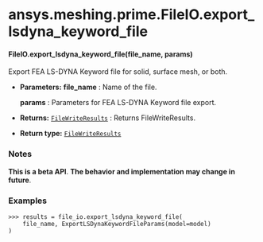 # ansys.meshing.prime.FileIO.export_lsdyna_keyword_file

<a id="ansys.meshing.prime.FileIO.export_lsdyna_keyword_file"></a>

#### FileIO.export_lsdyna_keyword_file(file_name, params)

Export FEA LS-DYNA Keyword file for solid, surface mesh, or both.

* **Parameters:**
  **file_name**
  : Name of the file.

  **params**
  : Parameters for FEA LS-DYNA Keyword file export.
* **Returns:**
  [`FileWriteResults`](ansys.meshing.prime.FileWriteResults.md#ansys.meshing.prime.FileWriteResults)
  : Returns FileWriteResults.
* **Return type:**
  [`FileWriteResults`](ansys.meshing.prime.FileWriteResults.md#ansys.meshing.prime.FileWriteResults)

### Notes

**This is a beta API**. **The behavior and implementation may change in future**.

### Examples

```pycon
>>> results = file_io.export_lsdyna_keyword_file(
    file_name, ExportLSDynaKeywordFileParams(model=model)
)
```

<!-- !! processed by numpydoc !! -->
